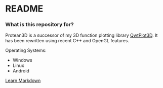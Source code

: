 # README #

### What is this repository for? ###

Protean3D is a successor of my 3D function plotting library [QwtPlot3D](http://qwtplot3d.sourceforge.net).
It has been rewritten using recent C++ and OpenGL features.

Operating Systems:
  * Windows
  * Linux
  * Android
    
[Learn Markdown](https://bitbucket.org/tutorials/markdowndemo)
